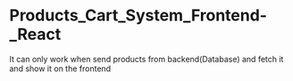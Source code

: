 # Products_Cart_System_Frontend-_React
It can only work when send products from backend(Database) and fetch it and show it on the frontend 
